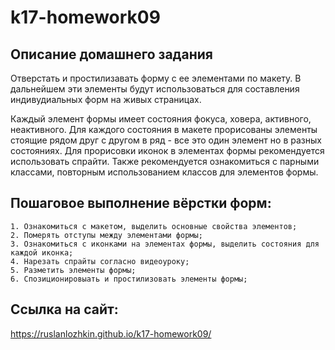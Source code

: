 # k17-homework09

## Описание домашнего задания

Отверстать и простилизавать форму с ее элементами по макету. 
В дальнейшем эти элементы будут использоваться для составления индивудиальных форм на живых страницах.
<br>

Каждый элемент формы имеет состояния фокуса, ховера, активного, неактивного. Для каждого состояния в макете прорисованы элементы стоящие рядом друг с другом в ряд - все это один элемент но в разных состояниях. Для прорисовки иконок в элементах формы рекомендуется использовать спрайти. Также рекомендуется ознакомиться с парными классами, повторным использованием классов для элементов формы.
<br>

## Пошаговое выполнение вёрстки форм:

    1. Ознакомиться с макетом, выделить основные свойства элементов;
    2. Померять отступы между элементами формы;
    3. Ознакомиться с иконками на элементах формы, выделить состояния для каждой иконка;
    4. Нарезать спрайты согласно видеоуроку;
    5. Разметить элементы формы;
    6. Спозиционировыать и простилизовать элементы формы;
## Ссылка на сайт:

<https://ruslanlozhkin.github.io/k17-homework09/>
